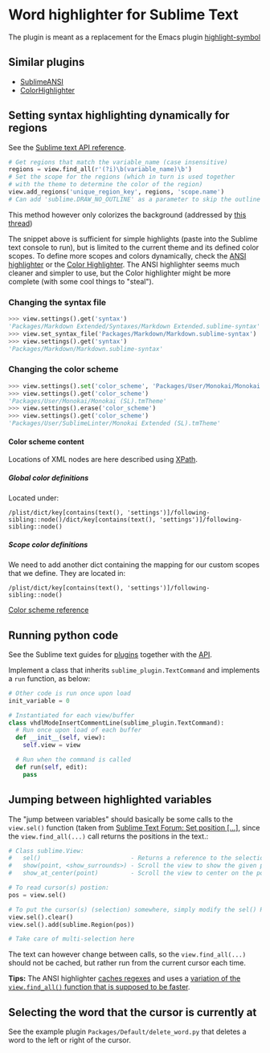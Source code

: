 # Word highlighter for Sublime Text
The plugin is meant as a replacement for the Emacs plugin [highlight-symbol](http://nschum.de/src/emacs/highlight-symbol/)

## Similar plugins
* [SublimeANSI]
* [ColorHighlighter]

[SublimeANSI]: https://github.com/aziz/SublimeANSI "Colorize text with ANSI color codes"
[ColorHighlighter]: https://github.com/Monnoroch/ColorHighlighter "Colorize CSS files"

## Setting syntax highlighting dynamically for regions
See the [Sublime text API reference].

```python
# Get regions that match the variable_name (case insensitive)
regions = view.find_all(r'(?i)\b(variable_name)\b')
# Set the scope for the regions (which in turn is used together 
# with the theme to determine the color of the region)
view.add_regions('unique_region_key', regions, 'scope.name')
# Can add 'sublime.DRAW_NO_OUTLINE' as a parameter to skip the outline on the region
```

This method however only colorizes the background (addressed by [this thread][SublimeTextIssues: Change foreground color through regions])

[Sublime text API reference]: https://www.sublimetext.com/docs/3/api_reference.html#sublime.View "Sublime text API (Sublime.view)"
[SublimeTextIssues: Change foreground color through regions]: https://github.com/SublimeTextIssues/Core/issues/817 "SublimetextIssues/Core: Allow plugins to change foreground text color through manually adding regions"

The snippet above is sufficient for simple highlights (paste into the Sublime text console to run), but is limited to the current theme and its defined color scopes. To define more scopes and colors dynamically, check the [ANSI highlighter][SublimeANSI] or the [Color Highlighter][ColorHighlighter]. The ANSI highlighter seems much cleaner and simpler to use, but the Color highlighter might be more complete (with some cool things to "steal").

### Changing the syntax file
```python
>>> view.settings().get('syntax')
'Packages/Markdown Extended/Syntaxes/Markdown Extended.sublime-syntax'
>>> view.set_syntax_file('Packages/Markdown/Markdown.sublime-syntax')
>>> view.settings().get('syntax')
'Packages/Markdown/Markdown.sublime-syntax'
```

### Changing the color scheme
```python
>>> view.settings().set('color_scheme', 'Packages/User/Monokai/Monokai (SL).tmTheme')
>>> view.settings().get('color_scheme')
'Packages/User/Monokai/Monokai (SL).tmTheme'
>>> view.settings().erase('color_scheme')
>>> view.settings().get('color_scheme')
'Packages/User/SublimeLinter/Monokai Extended (SL).tmTheme'
```

#### Color scheme content
Locations of XML nodes are here described using [XPath][Wikipedia XPath page].

##### Global color definitions
Located under:

```xpath
/plist/dict/key[contains(text(), 'settings')]/following-sibling::node()/dict/key[contains(text(), 'settings')]/following-sibling::node()
```

##### Scope color definitions
We need to add another dict containing the mapping for our custom scopes that we define. They are located in:

```xpath
/plist/dict/key[contains(text(), 'settings')]/following-sibling::node()
```

[Color scheme reference][Color scheme reference: Scope]

[Color scheme reference: Scope]: http://docs.sublimetext.info/en/latest/reference/color_schemes.html#scoped-settings
[Wikipedia XPath page]: https://en.wikipedia.org/wiki/XPath

## Running python code
See the Sublime text guides for [plugins][Sublime Text: Plugins] together with the [API][Sublime text API reference].

Implement a class that inherits `sublime_plugin.TextCommand` and implements a `run` function, as below:

```python
# Other code is run once upon load
init_variable = 0

# Instantiated for each view/buffer
class vhdlModeInsertCommentLine(sublime_plugin.TextCommand):
  # Run once upon load of each buffer
  def __init__(self, view):
    self.view = view

  # Run when the command is called
  def run(self, edit):
    pass
```

[Sublime Text: Plugins]: http://docs.sublimetext.info/en/latest/extensibility/plugins.html

## Jumping between highlighted variables
The "jump between variables" should basically be some calls to the `view.sel()` function (taken from [Sublime Text Forum: Set position [...]][ST Forum: Set pos], since the `view.find_all(...)` call returns the positions in the text.:

```python
# Class sublime.View:
#   sel()                         - Returns a reference to the selection (RegionSet).
#   show(point, <show_surrounds>) - Scroll the view to show the given point.
#   show_at_center(point)         - Scroll the view to center on the point.

# To read cursor(s) postion:
pos = view.sel()

# To put the cursor(s) (selection) somewhere, simply modify the sel() RegionSet values:
view.sel().clear()
view.sel().add(sublime.Region(pos))

# Take care of multi-selection here
```

The text can however change between calls, so the `view.find_all(...)` should not be cached, but rather run from the current cursor each time.

**Tips:** The ANSI highlighter [caches regexes](https://github.com/aziz/SublimeANSI/blob/master/ansi.py#L43) and uses a [variation of the `view.find_all()` function that is supposed to be faster](https://github.com/aziz/SublimeANSI/blob/master/ansi.py#L58).

[ST Forum: Set pos]: https://forum.sublimetext.com/t/api-set-cursor-position-view-location/2308/2 "API: Set cursor position/view location?"

## Selecting the word that the cursor is currently at
See the example plugin `Packages/Default/delete_word.py` that deletes a word to the left or right of the cursor.
